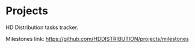 # Projects
HD Distribution tasks tracker.

Milestones link: https://github.com/HDDISTRIBUTION/projects/milestones
